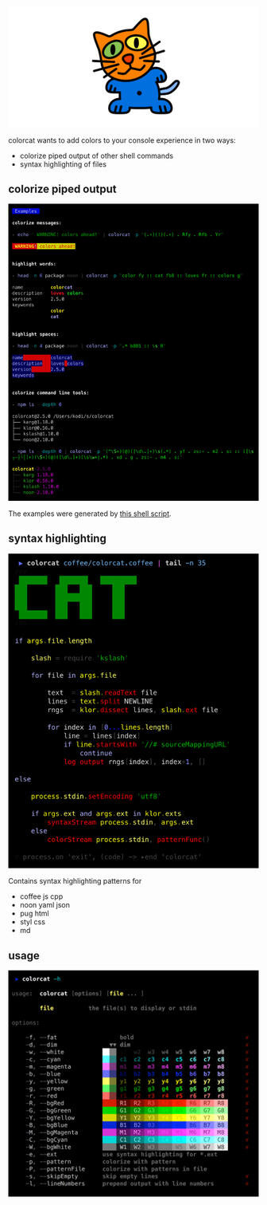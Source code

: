 
![colorcat](img/colorcat.png)

colorcat wants to add colors to your console experience in two ways:

- colorize piped output of other shell commands
- syntax highlighting of files

## colorize piped output

![examples](img/examples.png)

The examples were generated by [this shell script](./test/test.sh).

## syntax highlighting

![cat](img/cat.png)

Contains syntax highlighting patterns for

- coffee js cpp
- noon yaml json
- pug html
- styl css
- md

## usage

![usage](img/usage.png)

